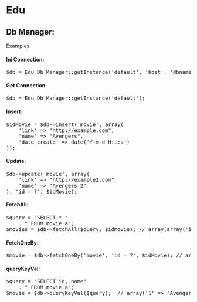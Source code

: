 # Edu #

## Db Manager: ##

Examples:

#### Ini Connection: ####

<pre>
$db = Edu_Db_Manager::getInstance('default', 'host', 'dbname', 'user', 'password');
</pre>

#### Get Connection: ####

<pre>
$db = Edu_Db_Manager::getInstance('default');
</pre>

#### Insert: ####
<pre>
$idMovie = $db->insert('movie', array(
    'link' => "http://example.com",
    'name' => "Avengers",
    'date_create' => date('Y-m-d H:i:s')
));
</pre>
#### Update: ####
<pre>
$db->update('movie', array(
    'link' => "http://example2.com",
    'name' => "Avengers 2"
), 'id = ?', $idMovie);
</pre>
#### FetchAll: ####
<pre>
$query = "SELECT * "
    . " FROM movie a";
$movies = $db->fetchAll($query, $idMovie); // array(array('id' => 1, 'name' => 'Avenger'), array('id' => 2, 'name' => 'Hobbit'));
</pre>
#### FetchOneBy: ####
<pre>
$movie = $db->fetchOneBy('movie', 'id = ?', $idMovie); // array('id' => 1, 'name' => 'Avenger');
</pre>
#### queryKeyVal: ####
<pre>
$query = "SELECT id, name"
    . " FROM movie a";
$movie = $db->queryKeyVal($query);  // array('1' => 'Avenger', '2' => 'Hobbit');
</pre>
